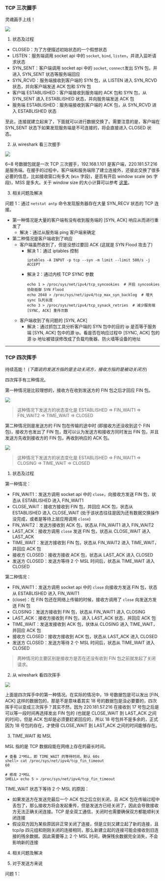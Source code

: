 ### TCP 三次握手

灵魂画手上线！

![](https://raw.githubusercontent.com/hsxhr-10/picture/master/三次握手.jpeg)

1. 状态及过程

- CLOSED：为了方便描述初始状态的一个假想状态
- LISTEN：服务端调用 socket api 中的 `socket`, `bind`, `listen`，并进入监听请求状态
- SYN_SENT：客户端调用 socket api 中的 `socket`, `connect`发出 SYN 包，并进入 SYN_SENT 状态等服务端回应
- SYN_RCVD：服务端接收到客户端的 SYN 包，从 LISTEN 进入 SYN_RCVD 状态，并向客户端发送 ACK 包和 SYN 包
- 客户端 ESTABLISHED：客户端接收到服务端的 ACK 包和 SYN 包，从 SYN_SENT 进入 ESTABLISHED 状态，并向服务端发送 ACK 包
- 服务端 ESTABLISHED：服务端接收到客户端的 ACK 包，从 SYN_RCVD 进入 ESTABLISHED 状态

至此，连接就建立起来了，下面就可以进行数据交换了。需要注意的是，客户端在 SYN_SENT 状态下如果发现服务端是不可连接的，将会直接进入 CLOSED 状态。

2. 从 wireshark 看三次握手

![](https://raw.githubusercontent.com/hsxhr-10/picture/master/从wireshark看三次握手.png)

6~8 号数据包就是一次 TCP 三次握手，192.168.1.101 是客户端，220.181.57.216 是服务端。在握手的过程中，客户端和服务端除了建立连接外，还彼此交换了很多必要的信息，比如接收窗口有多大 (`Win` 字段)，是否有开启 window scale (`WS` 字段)，MSS 是多大。关于 window size 的大小计算可以参考 [这里](https://github.com/hsxhr-10/blog/blob/master/Linux/【网络%20IO】--%20白话%20TCP%20窗口与重传.md#接收窗口)。

3. 相关问题及解决

问题 1：通过 `netstat antp` 命令发现服务器存在大量 SYN_RECV 状态的 TCP 连接。

- 第一种情况是大量的客户端有没有收到服务端的 [SYN, ACK] 响应从而进行重发了
  - 解决：通过从服务端 ping 客户端来确定
- 第二种情况是客户端收到了响应
  - 客户端虽然收到了，但是没想过要回 ACK (这就是 SYN Flood 攻击了)
    - 解决 1：通过 iptables 控制
      ```
      iptables -A INPUT -p tcp --syn -m limit --limit 500/s -j ACCEPT
      ```
    - 解决 2：通过内核 TCP SYNC 参数
      ```
      echo 1 > /proc/sys/net/ipv4/tcp_syncookies  # 开启 syncookies 协助抵御 SYN Flood
      echo 2048 > /proc/sys/net/ipv4/tcp_max_syn_backlog  # 增大 sync 队列长度
      echo 3 > /proc/sys/net/ipv4/tcp_synack_retries  # 减少服务端 [SYNC, ACK] 重传次数
      ```
  - 客户端收到了有问题的 [SYN, ACK]
    - 解决：通过抓包工具分析客户端的 SYN 包中的目的 ip 是否等于服务端 [SYN, ACK] 包中的源 ip。看是否在响应过程中 [SYNC, ACK] 包的源 ip 地址被错误修改成了负载均衡器、防火墙等设备的地址

---

### TCP 四次挥手

持续高能！ (*下面说的发送方指的是主动关闭方，接收方指的是被动关闭方*)

四次挥手有三种情况。

第一种情况是比较理想的，接收方在收到发送方的 FIN 包之后才回应 FIN 包。

![](https://raw.githubusercontent.com/hsxhr-10/picture/master/四次挥手1.png)

> 这种情况下发送方的状态变化是 ESTABLISHED => FIN_WAIT1 => FIN_WAIT2 => TIME_WAIT => CLOSED

第二种情况则是发送方的 FIN 包在传输的途中时 (即接收方还没收到这个 FIN 包)，接收方也发出了 FIN 包，既可以认为发送方和接收方同时发出 FIN 包，并且发送方先收到接收方的 FIN 包，再收到响应的 ACK 包。

![](https://raw.githubusercontent.com/hsxhr-10/picture/master/四次挥手2.png)

> 这种情况下发送方的状态变化是 ESTABLISHED => FIN_WAIT1 => CLOSING => TIME_WAIT => CLOSED

1. 状态及过程

第一种情况：

- FIN_WAIT1：发送方调用 socket api 中的 `close`，向接收方发送 FIN 包，状态从 ESTABLISHED 进入 FIN_WAIT1
- CLOSE_WAIT：接收方接收到 FIN 包，并回应 ACK 包，状态从 ESTABLISHED 进入 CLOSE_WAIT (处于该状态往往是因为还有数据交换操作没完成，或者是等待上层应用调用 `close`)
- FIN_WAIT2：发送方接收到 ACK 包，状态从 FIN_WAIT1 进入 FIN_WAIT2
- LAST_ACK：接收方调用 `close` 发送 FIN 包，状态从 CLOSE_WAIT 进入 LAST_ACK
- TIME_WAIT：发送方接收到 FIN 包，状态从 FIN_WAIT2 进入 TIME_WAIT，并回应 ACK 包
- 接收方 CLOSED：接收方接收 ACK 包，状态从 LAST_ACK 进入 CLOSED
- 发送方 CLOSED：发送方等待 2 个 MSL 时间后，状态从 TIME_WAIT 进入 CLOSED

第二种情况：

- FIN_WAIT1：发送方调用 socket api 中的 `close` 向接收方发送 FIN 包，状态从 ESTABLISHED 进入 FIN_WAIT1
- (close)：在 FIN 包还在网络上传输的时候，接收方调用了 `close` 向发送方发送 FIN 包
- CLOSING：发送方接收到 FIN 包，状态从 FIN_WAIT1 进入 CLOSING
- LAST_ACK：接收方接收到 FIN 包，进入 LAST_ACK 状态，并回应 ACK 包
- TIME_WAIT：发送发接收到 ACK 包，状体从 CLOSING 进入 TIME_WAIT，并回应 ACK 包
- 接收方 CLOSED：接收方接收到 ACK 包，状态从 LAST_ACK 进入 CLOSED
- 发送方 CLOSED：发送方等待 2 个 MSL 时间后，状态从 TIME_WAIT 进入 CLOSED

> 两种情况的主要区别是接收方是否在还没有收到 FIN 包之前就发起了关闭请求。

2. 从 wireshark 看四次挥手

![](https://raw.githubusercontent.com/hsxhr-10/picture/master/从wireshark看四次挥手.png)

上面是四次挥手中的第一种情况。在实际的情况中，19 号数据包是可以发出 [FIN, ACK] 这样的数据包的，那是不是意味着其实 18 号的数据包是没必要要的，四次挥手可以变成三次挥手？其实不然，因为 220.181.57.216 在接收到 17 号包之后是可以等一段时间再选择发出 FIN 包的 (也就是 CLOSE_WAIT 到 LAST_ACK 之间的时间)，但是 ACK 包却是必须要赶紧回应的，所以 18 号包并不是多余的，正式因为 18 号包的存在，才使得 CLOSE_WAIT 到 LAST_ACK 之间的时间能够存在。

3. TIME_WAIT 和 MSL

MSL 指的是 TCP 数据段能在网络上存在的最长时间。

```
# 查看 2*MSL，即 TIME_WAIT 的等待时间，默认 60s
shell> cat /proc/sys/net/ipv4/tcp_fin_timeout
60

# 修改 2*MSL
SHELL> echo 5 > /proc/sys/net/ipv4/tcp_fin_timeout
```

TIME_WAIT 状态下等待 2 个 MSL 的原因：

- 如果发送方在发送完最后一个 ACK 包之后立刻关闭，且 ACK 包在传输过程中丢包了，那么接收方将会发起重传，但是发送方已经关闭了，因此会导致接收方无法正确关闭连接。TCP 是全双工通信，关闭时也需要确保双方都能顺利关闭连接
- 假设双方因为某些原因非正常关闭了连接，但是立刻又建立起了新的连接，且 tcp/ip 四元组和刚刚关闭的连接相同，那么新建立起的连接可能会接收到旧连接的残余数据。因此需要等上 2 个 MSL 时间，确保残余数据完全消失，不会影响新的连接

4. 相关问题及解决

1. 对于发送方来说

问题 1：





